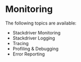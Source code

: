 # Monitoring

The following topics are available:
* Stackdriver Monitoring
* Stackdriver Logging
* Tracing
* Profiling & Debugging
* Error Reporting